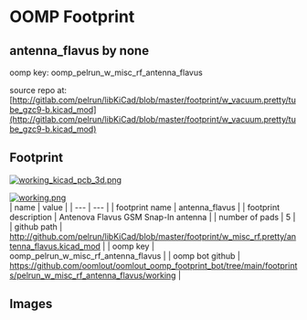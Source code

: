 # OOMP Footprint  
## antenna_flavus  by none  
  
oomp key: oomp_pelrun_w_misc_rf_antenna_flavus  
  
source repo at: [http://gitlab.com/pelrun/libKiCad/blob/master/footprint/w_vacuum.pretty/tube_gzc9-b.kicad_mod](http://gitlab.com/pelrun/libKiCad/blob/master/footprint/w_vacuum.pretty/tube_gzc9-b.kicad_mod)  
## Footprint  
  
[![working_kicad_pcb_3d.png](working_kicad_pcb_3d_600.png)](working_kicad_pcb_3d.png)  
  
[![working.png](working_600.png)](working.png)  
| name | value | 
| --- | --- | 
| footprint name | antenna_flavus | 
| footprint description | Antenova Flavus GSM Snap-In antenna | 
| number of pads | 5 | 
| github path | http://github.com/pelrun/libKiCad/blob/master/footprint/w_misc_rf.pretty/antenna_flavus.kicad_mod | 
| oomp key | oomp_pelrun_w_misc_rf_antenna_flavus | 
| oomp bot github | https://github.com/oomlout/oomlout_oomp_footprint_bot/tree/main/footprints/pelrun_w_misc_rf_antenna_flavus/working | 
## Images  
